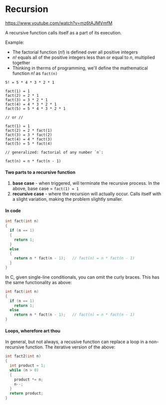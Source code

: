 # Recursion

https://www.youtube.com/watch?v=mz6tAJMVmfM

A recursive function calls itself as a part of its execution.

Example:

* The factorial function (_n!_) is defined over all positive integers
* _n!_ equals all of the positive integers less than or equal to _n_, multiplied together
* Thinking in therms of programming, we'll define the mathematical function _n!_ as `fact(n)`

```
5! = 5 * 4 * 3 * 2 * 1

fact(1) = 1
fact(2) = 2 * 1
fact(3) = 3 * 2 * 1
fact(4) = 4 * 3 * 2 * 1
fact(5) = 5 * 4 * 3 * 2 * 1

// or //

fact(1) = 1
fact(2) = 2 * fact(1)
fact(3) = 3 * fact(2)
fact(4) = 4 * fact(3)
fact(5) = 5 * fact(4)

// generalized: factorial of any number `n`:

fact(n) = n * fact(n - 1)
```

#### Two parts to a recursive function

1.  **base case** - when triggered, will terminate the recursive process. In the above, base case = `fact(1) = 1`
2.  **recursive case** - where the recursion will actually occur. Calls itself with a slight variation, making the problem slightly smaller.

#### In code

```C
int fact(int n)
{
  if (n == 1)
  {
    return 1;
  }
  else
  {
    return n * fact(n - 1);   // fact(n) = n * fact(n - 1)
  }
}
```

In C, given single-line conditionals, you can omit the curly braces. This has the same functionality as above:

```C
int fact(int n)
{
  if (n == 1)
    return 1;
  else
    return n * fact(n - 1);   // fact(n) = n * fact(n - 1)
}
```

#### Loops, wherefore art thou

In general, but not always, a recusive function can replace a loop in a non-recursive function. The iterative version of the above:

```C
int fact2(int n)
{
  int product = 1;
  while (n > 0)
  {
    product *= n;
    n--;
  }
  return product;
}
```
